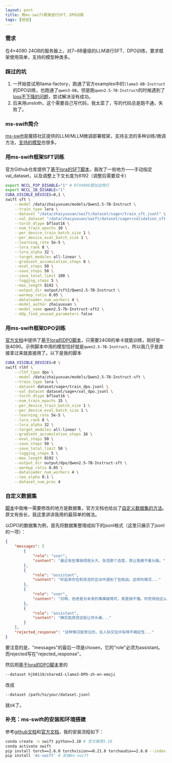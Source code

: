 ```yaml
---
layout: post
title: 用ms-swift框架进行SFT、DPO训练
tags: [经验]
---
```


### 需求

在4×4090 24GB的服务器上，对7~8B量级的LLM进行SFT、DPO训练，要求框架使用简单，支持的模型种类多。

### 踩过的坑

1. 一开始尝试用llama-factory，跑通了官方examples中的`llama3-8B-Instruct`的DPO训练，也跑通了`qwen3-8B`，但是跑`qwen2.5-7B-Instruct`的时候遇到了[loss不下降的问题](https://github.com/hiyouga/LLaMA-Factory/issues/8981)，尝试解决没有成功。
2. 后来用unsloth，这个需要自己写代码，我太菜了，写的代码总是跑不通，失败了。

### ms-swift简介

[ms-swift](https://github.com/modelscope/ms-swift/tree/main)是魔搭社区提供的LLM/MLLM微调部署框架，支持主流的多种训练/微调方法，[支持的模型](https://swift.readthedocs.io/zh-cn/latest/Instruction/%E6%94%AF%E6%8C%81%E7%9A%84%E6%A8%A1%E5%9E%8B%E5%92%8C%E6%95%B0%E6%8D%AE%E9%9B%86.html)也很多。

### 用ms-swift框架SFT训练

官方Github仓库提供了[基于lora的SFT脚本](https://github.com/modelscope/ms-swift/blob/main/examples/train/lora_sft.sh)，我改了一些地方——手动指定val_dataset，以及调整上下文长度为8192（调整后需要双卡）

```bash
export NCCL_P2P_DISABLE="1" # RTX4090要加这两行
export NCCL_IB_DISABLE="1"
CUDA_VISIBLE_DEVICES=0,1 \
swift sft \
    --model /data/zhaiyuxuan/models/Qwen2.5-7B-Instruct \
    --train_type lora \
    --dataset "/data/zhaiyuxuan/swift/dataset/sage+/train_sft.jsonl" \
    --val_dataset "/data/zhaiyuxuan/swift/dataset/sage+/validation_sft.jsonl" \
    --torch_dtype bfloat16 \
    --num_train_epochs 10 \
    --per_device_train_batch_size 1 \
    --per_device_eval_batch_size 1 \
    --learning_rate 5e-5 \
    --lora_rank 8 \
    --lora_alpha 32 \
    --target_modules all-linear \
    --gradient_accumulation_steps 8 \
    --eval_steps 50 \
    --save_steps 50 \
    --save_total_limit 100 \
    --logging_steps 5 \
    --max_length 8192 \
    --output_dir output/sft2/Qwen2.5-7B-Instruct \
    --warmup_ratio 0.05 \
    --dataloader_num_workers 4 \
    --model_author zhaiyuxuan \
    --model_name qwen2.5-7b-Instruct-sft2 \
    --ddp_find_unused_parameters false
```

### 用ms-swift框架DPO训练

[官方文档](https://swift.readthedocs.io/zh-cn/latest/Instruction/%E4%BA%BA%E7%B1%BB%E5%AF%B9%E9%BD%90.html#dpo)中提供了[基于lora的DPO脚本](https://github.com/modelscope/ms-swift/blob/main/examples/train/rlhf/dpo/lora.sh)，只需要24GB的单卡就能训练，刚好是一张4090。示例脚本中用的模型恰好就是`qwen2.5-7B-Instruct`，所以我几乎是直接拿过来就直接用了。以下是我的脚本

```bash
CUDA_VISIBLE_DEVICES=0 \
swift rlhf \
    --rlhf_type dpo \
    --model /data/zhaiyuxuan/models/Qwen2.5-7B-Instruct-sft \
    --train_type lora \
    --dataset dataset/sage+/train_dpo.jsonl \
    --val_dataset dataset/sage+/val_dpo.jsonl \
    --torch_dtype bfloat16 \
    --num_train_epochs 15 \
    --per_device_train_batch_size 1 \
    --per_device_eval_batch_size 1 \
    --learning_rate 5e-5 \
    --lora_rank 8 \
    --lora_alpha 32 \
    --target_modules all-linear \
    --gradient_accumulation_steps 16 \
    --eval_steps 50 \
    --save_steps 50 \
    --save_total_limit 50 \
    --logging_steps 5 \
    --max_length 8192 \
    --output_dir output/dpo/Qwen2.5-7B-Instruct-sft \
    --warmup_ratio 0.05 \
    --dataloader_num_workers 4 \
    --rpo_alpha 0.1 \
    --dataset_num_proc 4
```

### 自定义数据集

[脚本](https://github.com/modelscope/ms-swift/blob/main/examples/train/rlhf/dpo/lora.sh)中我唯一需要修改的地方是数据集，官方文档也给出了[自定义数据集的方法](https://swift.readthedocs.io/zh-cn/latest/Customization/%E8%87%AA%E5%AE%9A%E4%B9%89%E6%95%B0%E6%8D%AE%E9%9B%86.html)。原文有些长，我这里讲讲我用的最简单的做法。

以DPO的数据集为例，首先将数据集整理成如下的jsonl格式（这里只展示了jsonl的一项）：

```json
{
    "messages": [
        {
            "role": "user",
            "content": "最近有些事搞得我头大，张浩那个态度，真让我摸不着头脑。"
        },
        {
            "role": "assistant",
            "content": "听起来你在和张浩的互动中遇到了些挑战。这样的情况..."
        },
        {
            "role": "user",
            "content": "对啊，他老是对未来的事模棱两可，真是搞不懂。你觉得他这么做是啥意思？"
        },
        {
            "role": "assistant",
            "content": "确实能感觉这挺让你头痛..."
        }
    ],
    "rejected_response": "这种情况挺常见的，在人际交往中有种不确定性..."
}
```

要注意的是，"messages"的最后一项是chosen，它的"role"必须为assistant。而rejected写在"rejected_response"。

然后把[基于lora的DPO脚本](https://github.com/modelscope/ms-swift/blob/main/examples/train/rlhf/dpo/lora.sh)里的

```bash
--dataset hjh0119/shareAI-Llama3-DPO-zh-en-emoji
```

改成

```bash
--dataset /path/to/your/dataset.jsonl
```

就ok了。

### 补充：ms-swift的安装和环境搭建

参考[github文档](https://github.com/modelscope/ms-swift/blob/main/README_CN.md#%EF%B8%8F-%E5%AE%89%E8%A3%85)和[官方文档](https://swift.readthedocs.io/zh-cn/latest/GetStarted/SWIFT%E5%AE%89%E8%A3%85.html)，我的安装流程如下：

```bash
conda create -n swift python=3.10 # 官方推荐3.10
conda activate swift
pip install torch==2.6.0 torchvision==0.21.0 torchaudio==2.6.0 --index-url https://download.pytorch.org/whl/cu124 # 官方推荐的2.7.1只有cu118和cu126，但我是cu124的，所以安装有cu124的2.6.0版本
pip install 'ms-swift' # 安装ms-swift
```

